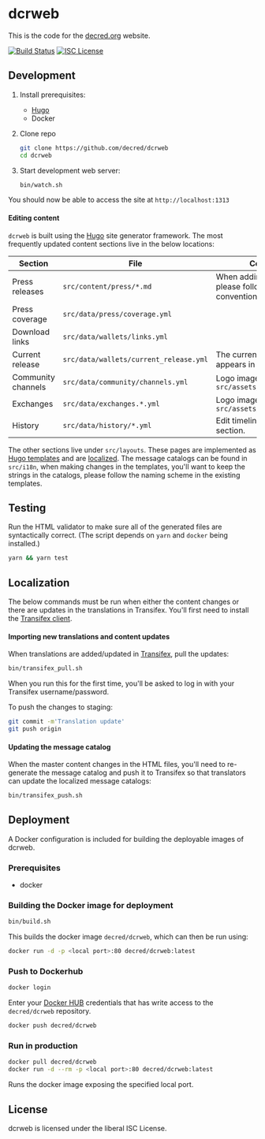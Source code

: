 # dcrweb


This is the code for the [decred.org](https://www.decred.org) website.

[![Build Status](https://travis-ci.org/decred/dcrweb.png?branch=master)](https://travis-ci.org/decred/dcrweb)
[![ISC License](http://img.shields.io/badge/license-ISC-blue.svg)](http://copyfree.org)

## Development

1. Install prerequisites:

   * [Hugo](https://gohugo.io/)
   * Docker

2. Clone repo

    ```sh
    git clone https://github.com/decred/dcrweb
    cd dcrweb
    ```

3. Start development web server:

    ```sh
    bin/watch.sh
    ```

You should now be able to access the site at `http://localhost:1313`

#### Editing content

`dcrweb` is built using the [Hugo](https://gohugo.io/) site generator framework.  The most frequently updated content sections live in the below locations:

| Section | File | Comments |
| --- | --- | --- |
| Press releases | `src/content/press/*.md` | When adding a new release, please follow the file naming convention in the directory.
| Press coverage | `src/data/press/coverage.yml` ||
| Download links | `src/data/wallets/links.yml` ||
| Current release | `src/data/wallets/current_release.yml` | The current release as it appears in the footer|
| Community channels    | `src/data/community/channels.yml` |Logo images: `src/assets/images/community` |
| Exchanges             | `src/data/exchanges.*.yml` | Logo images: `src/assets/images/exchanges`|
| History | `src/data/history/*.yml` | Edit timeline and stats section.

The other sections live under `src/layouts`.  These pages are implemented as [Hugo templates](https://gohugo.io/templates/) and are [localized](https://gohugo.io/content-management/multilingual/#translation-of-strings).  The message catalogs can be found in `src/i18n`, when making changes in the templates, you'll want to keep the strings in the catalogs, please follow the naming scheme in the existing templates.    

## Testing

Run the HTML validator to make sure all of the generated files are syntactically correct.  (The script depends on `yarn` and `docker` being installed.)

```sh
yarn && yarn test
```

## Localization

The below commands must be run when either the content changes or there are updates in the translations in Transifex.  You'll first need to install the [Transifex client](https://docs.transifex.com/client/installing-the-client).

#### Importing new translations and content updates

When translations are added/updated in [Transifex](https://www.transifex.com/decred/public/), pull the updates:

```sh
bin/transifex_pull.sh
```

When you run this for the first time, you'll be asked to log in with your Transifex username/password.

To push the changes to staging:

```sh
git commit -m'Translation update'
git push origin
```

#### Updating the message catalog

When the master content changes in the HTML files, you'll need to re-generate the message catalog and push it to Transifex so that translators can update the localized message catalogs:

```sh
bin/transifex_push.sh
```

## Deployment

A Docker configuration is included for building the deployable images of dcrweb.

### Prerequisites

  - docker

### Building the Docker image for deployment

```sh
bin/build.sh
```

This builds the docker image `decred/dcrweb`, which can then be run using:

```sh
docker run -d -p <local port>:80 decred/dcrweb:latest
```

### Push to Dockerhub

```sh
docker login
```

Enter your [Docker HUB](https://hub.docker.com/) credentials that has write access to the `decred/dcrweb` repository.

```sh
docker push decred/dcrweb
```

### Run in production

```sh
docker pull decred/dcrweb
docker run -d --rm -p <local port>:80 decred/dcrweb:latest
```

Runs the docker image exposing the specified local port.

## License

dcrweb is licensed under the liberal ISC License.
